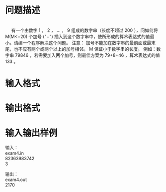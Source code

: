 

# 问题描述

<br/>
     有一个由数字 1 ， 2 ， ... ， 9 组成的数字串（长度不超过 200 ），问如何将 M(M&lt;=20) 个加号 (&#34;+&#34;) 插入到这个数字串中，使所形成的算术表达式的值最小。请编一个程序解决这个问题。 注意： 加号不能加在数字串的最前面或最末尾，也不应有两个或两个以上的加号相邻。 M 保证小于数字串的长度。 例如：数字串 79846 ，若需要加入两个加号，则最佳方案为 79+8+46 ，算术表达式的值 133 。
</p>

# 输入格式



# 输出格式



# 输入输出样例

输入： <br/>
exam4.in<br/>
82363983742<br/>
3
</p>
<p>
输出：<br/>
exam4.out<br/>
2170
</p>
